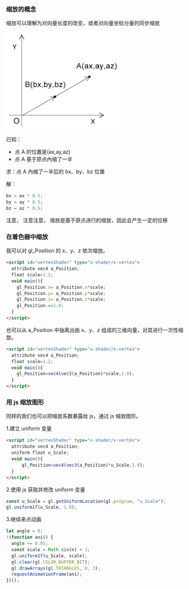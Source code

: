 ### 缩放的概念

缩放可以理解为对向量长度的改变，或者对向量坐标分量的同步缩放

![缩放](./img/scale.png)

已知：

- 点 A 的位置是(ax,ay,az)
- 点 A 基于原点內缩了一半

求：点 A 內缩了一半后的 bx、by、bz 位置

解：

```js
bx = ax * 0.5;
by = ay * 0.5;
bz = az * 0.5;
```

注意， 注意注意， 缩放是基于原点进行的缩放，因此会产生一定的位移

### 在着色器中缩放

我可以对 gl_Position 的 x、y、z 依次缩放。

```html
<script id="vertexShader" type="x-shader/x-vertex">
  attribute vec4 a_Position;
  float scale=1.2;
  void main(){
  	gl_Position.x= a_Position.x*scale;
  	gl_Position.y= a_Position.y*scale;
  	gl_Position.z= a_Position.z*scale;
  	gl_Position.w=1.0;
  }
</script>
```

也可以从 a_Position 中抽离出由 x、y、z 组成的三维向量，对其进行一次性缩放。

```html
<script id="vertexShader" type="x-shader/x-vertex">
  attribute vec4 a_Position;
  float scale=1.2;
  void main(){
  	gl_Position=vec4(vec3(a_Position)*scale,1.0);
  }
</script>
```

### 用 js 缩放图形

同样的我们也可以把缩放系数暴露给 js，通过 js 缩放图形。

1.建立 uniform 变量

```html
<script id="vertexShader" type="x-shader/x-vertex">
  attribute vec4 a_Position;
  uniform float u_Scale;
  void main(){
      gl_Position=vec4(vec3(a_Position)*u_Scale,1.0);
  }
</script>
```

2.使用 js 获取并修改 uniform 变量

```js
const u_Scale = gl.getUniformLocation(gl.program, "u_Scale");
gl.uniform1f(u_Scale, 1.0);
```

3.继续来点动画

```js
let angle = 0;
!(function ani() {
  angle += 0.05;
  const scale = Math.sin(n) + 1;
  gl.uniform1f(u_Scale, scale);
  gl.clear(gl.COLOR_BUFFER_BIT);
  gl.drawArrays(gl.TRIANGLES, 0, 3);
  requestAnimationFrame(ani);
})();
```
